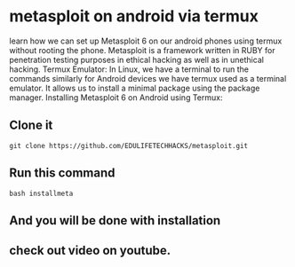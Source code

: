 # metasploit on android via termux
learn how we can set up Metasploit 6 on our android phones using termux without rooting the phone. Metasploit is a framework written in RUBY for penetration testing purposes in ethical hacking as well as in unethical hacking.  Termux Emulator: In Linux, we have a terminal to run the commands similarly for Android devices we have termux used as a terminal emulator. It allows us to install a minimal package using the package manager.  Installing Metasploit 6 on Android using Termux:

## Clone it

```
git clone https://github.com/EDULIFETECHHACKS/metasploit.git
```
## Run this command
 ```
 bash installmeta
 ```
## And you will be done with installation

## check out video on youtube.
